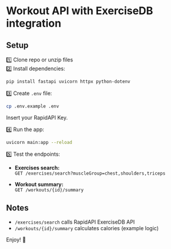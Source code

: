 
# Workout API with ExerciseDB integration

## Setup

1️⃣ Clone repo or unzip files  
2️⃣ Install dependencies:

```bash
pip install fastapi uvicorn httpx python-dotenv
```

3️⃣ Create `.env` file:

```bash
cp .env.example .env
```

Insert your RapidAPI Key.

4️⃣ Run the app:

```bash
uvicorn main:app --reload
```

5️⃣ Test the endpoints:

- **Exercises search:**  
  `GET /exercises/search?muscleGroup=chest,shoulders,triceps`

- **Workout summary:**  
  `GET /workouts/{id}/summary`

## Notes

- `/exercises/search` calls RapidAPI ExerciseDB API
- `/workouts/{id}/summary` calculates calories (example logic)

Enjoy! 🚀
